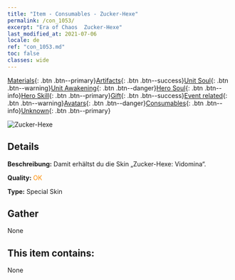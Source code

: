 ```yaml
---
title: "Item - Consumables - Zucker-Hexe"
permalink: /con_1053/
excerpt: "Era of Chaos  Zucker-Hexe"
last_modified_at: 2021-07-06
locale: de
ref: "con_1053.md"
toc: false
classes: wide
---
```

 [Materials](/ItemsDE/){: .btn .btn--primary}[Artifacts](/ItemsDE/Artifacts/){: .btn .btn--success}[Unit Soul](/ItemsDE/UnitSoul/){: .btn .btn--warning}[Unit Awakening](/ItemsDE/UnitAwakening/){: .btn .btn--danger}[Hero Soul](/ItemsDE/HeroSoul/){: .btn .btn--info}[Hero Skill](/ItemsDE/HeroSkill/){: .btn .btn--primary}[Gift](/ItemsDE/Gift/){: .btn .btn--success}[Event related](/ItemsDE/Events/){: .btn .btn--warning}[Avatars](/ItemsDE/Avatars/){: .btn .btn--danger}[Consumables](/ItemsDE/Consumables/){: .btn .btn--info}[Unknown](/ItemsDE/Unknown/){: .btn .btn--primary}

 ![Zucker-Hexe](/images/h/h_Vidomina5.jpg)

## Details
 **Beschreibung:** Damit erhältst du die Skin „Zucker-Hexe: Vidomina“.

 **Quality:** <span style="color: #FF8C00">OK</span>

 **Type:** Special Skin

## Gather

  None

## This item contains:

  None

